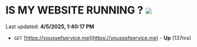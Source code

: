 # IS MY WEBSITE RUNNING ? [![](https://img.shields.io/static/v1?label=Sponsor&message=%E2%9D%A4&logo=GitHub&color=%23fe8e86)](https://github.com/sponsors/Youssef-Lehmam)

Last updated: **4/5/2025, 1:40:17 PM**

- `GET` [https://youssefservice.me](https://youssefservice.me) - **Up** (137ms)

